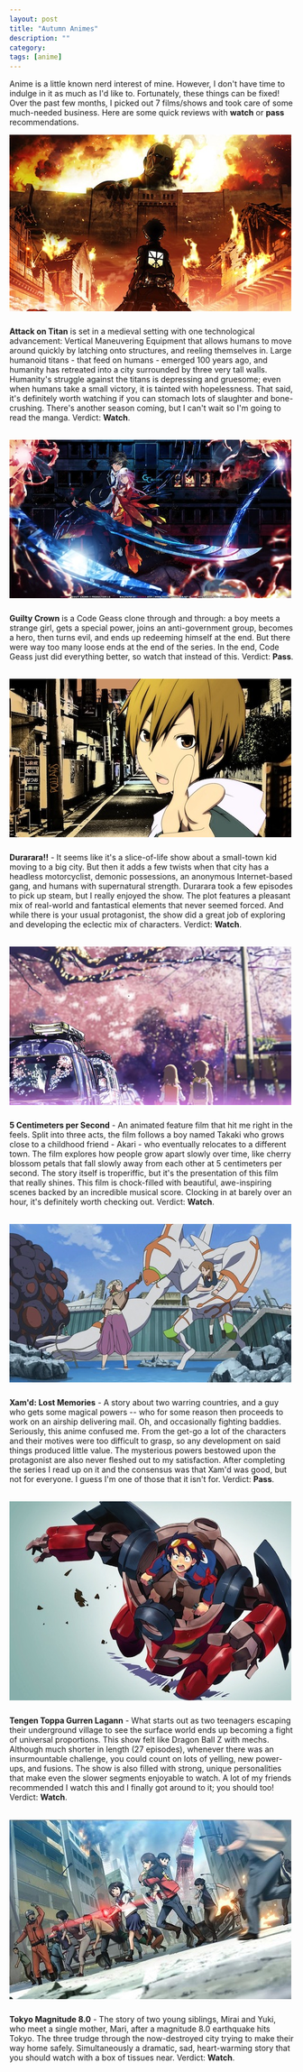 ```yaml
---
layout: post
title: "Autumn Animes"
description: ""
category: 
tags: [anime]
---
```


Anime is a little known nerd interest of mine. However, I don't have time to indulge in it as much as I'd like to. Fortunately, these things can be fixed! Over the past few months, I picked out 7 films/shows and took care of some much-needed business. Here are some quick reviews with **watch** or **pass** recommendations.

<div>
	<img class="rounded-corners" style="max-width: 500px; border: 0px; margin-bottom: 10px;" src="/assets/images/posts/2013-12-05/anime-titan.jpg"/>
	<p class="caption-text" style="line-height: 1.5em;"><b></b></p>
</div>

**Attack on Titan** is set in a medieval setting with one technological advancement: Vertical Maneuvering Equipment that allows humans to move around quickly by latching onto structures, and reeling themselves in. Large humanoid titans - that feed on humans - emerged 100 years ago, and humanity has retreated into a city surrounded by three very tall walls. Humanity's struggle against the titans is depressing and gruesome; even when humans take a small victory, it is tainted with hopelessness. That said, it's definitely worth watching if you can stomach lots of slaughter and bone-crushing. There's another season coming, but I can't wait so I'm going to read the manga. Verdict: **Watch**.

<!--break-->

<br>
	
<div>
	<img class="rounded-corners" style="max-width: 500px; border: 0px; margin-bottom: 10px;" src="/assets/images/posts/2013-12-05/anime-gc.jpg"/>
	<p class="caption-text" style="line-height: 1.5em;"><b></b></p>
</div>

**Guilty Crown** is a Code Geass clone through and through: a boy meets a strange girl, gets a special power, joins an anti-government group, becomes a hero, then turns evil, and ends up redeeming himself at the end. But there were way too many loose ends at the end of the series. In the end, Code Geass just did everything better, so watch that instead of this. Verdict: **Pass**.

<br>

<div>
	<img class="rounded-corners" style="max-width: 500px; border: 0px; margin-bottom: 10px;" src="/assets/images/posts/2013-12-05/anime-drrr.jpg"/>
	<p class="caption-text" style="line-height: 1.5em;"><b></b></p>
</div>

**Durarara!!** - It seems like it's a slice-of-life show about a small-town kid moving to a big city. But then it adds a few twists when that city has a headless motorcyclist, demonic possessions, an anonymous Internet-based gang, and humans with supernatural strength. Durarara took a few episodes to pick up steam, but I really enjoyed the show. The plot features a pleasant mix of real-world and fantastical elements that never seemed forced. And while there is your usual protagonist, the show did a great job of exploring and developing the eclectic mix of characters. Verdict: **Watch**.

<br>

<div>
	<img class="rounded-corners" style="max-width: 500px; border: 0px; margin-bottom: 10px;" src="/assets/images/posts/2013-12-05/anime-5cm.jpg"/>
	<p class="caption-text" style="line-height: 1.5em;"><b></b></p>
</div>

**5 Centimeters per Second** - An animated feature film that hit me right in the feels. Split into three acts, the film follows a boy named Takaki who grows close to a childhood friend - Akari - who eventually relocates to a different town. The film explores how people grow apart slowly over time, like cherry blossom petals that fall slowly away from each other at 5 centimeters per second. The story itself is troperiffic, but it's the presentation of this film that really shines. This film is chock-filled with beautiful, awe-inspiring scenes backed by an incredible musical score. Clocking in at barely over an hour, it's definitely worth checking out. Verdict: **Watch**.

<br>

<div>
	<img class="rounded-corners" style="max-width: 500px; border: 0px; margin-bottom: 10px;" src="/assets/images/posts/2013-12-05/anime-xamd.jpg"/>
	<p class="caption-text" style="line-height: 1.5em;"><b></b></p>
</div>

**Xam'd: Lost Memories** - A story about two warring countries, and a guy who gets some magical powers -- who for some reason then proceeds to work on an airship delivering mail. Oh, and occasionally fighting baddies. Seriously, this anime confused me. From the get-go a lot of the characters and their motives were too difficult to grasp, so any development on said things produced little value. The mysterious powers bestowed upon the protagonist are also never fleshed out to my satisfaction. After completing the series I read up on it and the consensus was that Xam'd was good, but not for everyone. I guess I'm one of those that it isn't for. Verdict: **Pass**.

<br>

<div>
	<img class="rounded-corners" style="max-width: 500px; border: 0px; margin-bottom: 10px;" src="/assets/images/posts/2013-12-05/anime-tengen.jpg"/>
	<p class="caption-text" style="line-height: 1.5em;"><b></b></p>
</div>

**Tengen Toppa Gurren Lagann** - What starts out as two teenagers escaping their underground village to see the surface world ends up becoming a fight of universal proportions. This show felt like Dragon Ball Z with mechs. Although much shorter in length (27 episodes), whenever there was an insurmountable challenge, you could count on lots of yelling, new power-ups, and fusions. The show is also filled with strong, unique personalities that make even the slower segments enjoyable to watch. A lot of my friends recommended I watch this and I finally got around to it; you should too! Verdict: **Watch**.

<br>

<div>
	<img class="rounded-corners" style="max-width: 500px; border: 0px; margin-bottom: 10px;" src="/assets/images/posts/2013-12-05/anime-tokyo.jpg"/>
	<p class="caption-text" style="line-height: 1.5em;"><b></b></p>
</div>

**Tokyo Magnitude 8.0** - The story of two young siblings, Mirai and Yuki, who meet a single mother, Mari, after a magnitude 8.0 earthquake hits Tokyo. The three trudge through the now-destroyed city trying to make their way home safely. Simultaneously a dramatic, sad, heart-warming story that you should watch with a box of tissues near. Verdict: **Watch**.
